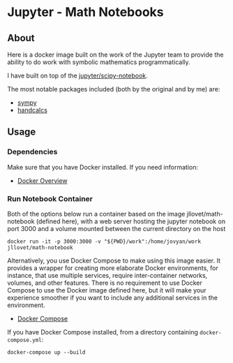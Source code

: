 # Jupyter - Math Notebooks

## About
Here is a docker image built on the work of the Jupyter team to provide the ability to do work with symbolic mathematics programmatically.

I have built on top of the [jupyter/scipy-notebook](https://jupyter-docker-stacks.readthedocs.io/en/latest/using/selecting.html#jupyter-scipy-notebook).

The most notable packages included (both by the original and by me) are:

- [sympy](https://github.com/sympy/sympy)
- [handcalcs](https://github.com/connorferster/handcalcs)

## Usage

### Dependencies
Make sure that you have Docker installed. If you need information:

- [Docker Overview](https://docs.docker.com/get-started/overview/)

### Run Notebook Container

Both of the options below run a container based on the image jllovet/math-notebook (defined here), with a web server hosting the jupyter notebook on port 3000 and a volume mounted between the current directory on the host 

```SHELL
docker run -it -p 3000:3000 -v "${PWD}/work":/home/jovyan/work jllovet/math-notebook
```

Alternatively, you use Docker Compose to make using this image easier. It provides a wrapper for creating more elaborate Docker environments, for instance, that use multiple services, require inter-container networks, volumes, and other features. There is no requirement to use Docker Compose to use the Docker image defined here, but it will make your experience smoother if you want to include any additional services in the environment.

- [Docker Compose](https://docs.docker.com/compose/)

If you have Docker Compose installed, from a directory containing `docker-compose.yml`:

```SHELL
docker-compose up --build
```

